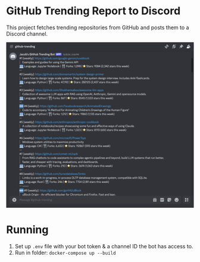 # GitHub Trending Report to Discord

This project fetches trending repositories from GitHub and posts them to a Discord channel.

<p align="center">
    <img src=".github/one.png" width="600">
</p>

# Running

1. Set up `.env` file with your bot token & a channel ID the bot has access to.
2. Run in folder: `docker-compose up --build`